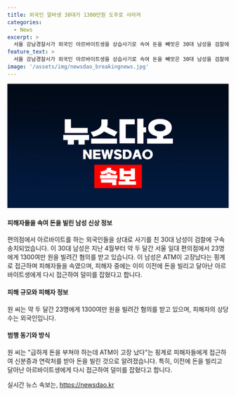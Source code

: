 ```yaml
---
title: 외국인 알바생 30대가 1300만원 도주로 사라져
categories:
  - News
excerpt: >
  서울 강남경찰서가 외국인 아르바이트생을 상습사기로 속여 돈을 빼앗은 30대 남성을 검찰에 송치했다. 해당 남성은 두 달간 편의점에서 1300만 원을 빼앗았으며, 피해자 대부분이 외국인이었다. 피해자 중에는 과거에도 돈을 빌렸다가 달아난 아르바이트생도 있었다.
feature_text: >
  서울 강남경찰서가 외국인 아르바이트생을 상습사기로 속여 돈을 빼앗은 30대 남성을 검찰에 송치했다. 해당 남성은 두 달간 편의점에서 1300만 원을 빼앗았으며, 피해자 대부분이 외국인이었다. 피해자 중에는 과거에도 돈을 빌렸다가 달아난 아르바이트생도 있었다.
image: '/assets/img/newsdao_breakingnews.jpg'
---
```


<p><img src="/assets/img/newsdao_breakingnews.jpg" alt="firstkoreanews 속보" /></p>

<h4>피해자들을 속여 돈을 빌린 남성 신상 정보</h4>

<p>편의점에서 아르바이트를 하는 외국인들을 상대로 사기를 친 30대 남성이 검찰에 구속 송치되었습니다. 이 30대 남성은 지난 4월부터 약 두 달간 서울 일대 편의점에서 23명에게 1300여만 원을 빌려간 혐의를 받고 있습니다. 이 남성은 ATM이 고장났다는 핑계로 접근하며 피해자들을 속였으며, 피해자 중에는 이미 이전에 돈을 빌리고 달아난 아르바이트생에게 다시 접근하여 덜미를 잡혔다고 합니다.</p>

<h4>피해 규모와 피해자 정보</h4>

<p>원 씨는 약 두 달간 23명에게 1300여만 원을 빌려간 혐의를 받고 있으며, 피해자의 상당수는 외국인입니다. </p>

<h4>범행 동기와 방식</h4>

<p>원 씨는 "급하게 돈을 부쳐야 하는데 ATM이 고장 났다"는 핑계로 피해자들에게 접근하여 신분증과 연락처를 받아 돈을 빌린 것으로 알려졌습니다. 특히, 이전에 돈을 빌리고 달아난 아르바이트생에게 다시 접근하여 덜미를 잡혔다고 합니다.</p>
실시간 뉴스 속보는, <a href="https://newsdao.kr" rel="dofollow">https://newsdao.kr</a>



